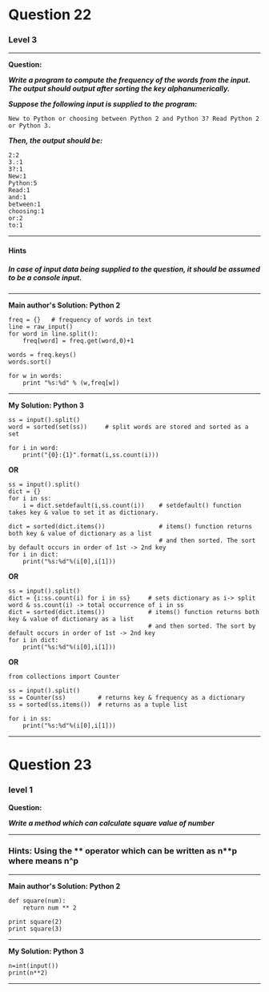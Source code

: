 # Question 22
### Level 3
--------------------

**Question:**

***Write a program to compute the frequency of the words from the input. The output should output after sorting the key alphanumerically.***

***Suppose the following input is supplied to the program:***

```New to Python or choosing between Python 2 and Python 3? Read Python 2 or Python 3.```

***Then, the output should be:***
```
2:2
3.:1
3?:1
New:1
Python:5
Read:1
and:1
between:1
choosing:1
or:2
to:1
```

----------------------
#### Hints
##### In case of input data being supplied to the question, it should be assumed to be a console input.

-------------------
**Main author's Solution: Python 2**
```
freq = {}   # frequency of words in text
line = raw_input()
for word in line.split():
    freq[word] = freq.get(word,0)+1

words = freq.keys()
words.sort()

for w in words:
    print "%s:%d" % (w,freq[w])
```
----------------
**My Solution: Python 3**
```
ss = input().split()
word = sorted(set(ss))     # split words are stored and sorted as a set

for i in word:
    print("{0}:{1}".format(i,ss.count(i)))
```
**OR**
```
ss = input().split()
dict = {}
for i in ss:
    i = dict.setdefault(i,ss.count(i))    # setdefault() function takes key & value to set it as dictionary.

dict = sorted(dict.items())               # items() function returns both key & value of dictionary as a list
                                          # and then sorted. The sort by default occurs in order of 1st -> 2nd key
for i in dict:
    print("%s:%d"%(i[0],i[1]))
```
**OR**
```
ss = input().split()
dict = {i:ss.count(i) for i in ss}     # sets dictionary as i-> split word & ss.count(i) -> total occurrence of i in ss
dict = sorted(dict.items())            # items() function returns both key & value of dictionary as a list
                                       # and then sorted. The sort by default occurs in order of 1st -> 2nd key
for i in dict:
    print("%s:%d"%(i[0],i[1]))       
```
**OR**
```
from collections import Counter

ss = input().split()
ss = Counter(ss)         # returns key & frequency as a dictionary
ss = sorted(ss.items())  # returns as a tuple list

for i in ss:
    print("%s:%d"%(i[0],i[1]))
```
---------------
# Question 23
### level 1

**Question:**

***Write a method which can calculate square value of number***

----------------------
### Hints: Using the ** operator which can be written as n**p where means n^p

-------------------
**Main author's Solution: Python 2**
```
def square(num):
    return num ** 2

print square(2)
print square(3)
```
----------------
**My Solution: Python 3**
```
n=int(input())
print(n**2)
```
---------------------

